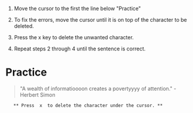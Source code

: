   1. Move the cursor to the first the line below "Practice"

  2. To fix the errors, move the cursor until it is on top of the  character to be deleted.

  3. Press the	x  key to delete the unwanted character.

  4. Repeat steps 2 through 4 until the sentence is correct.

# Practice
> "A wealth of informatioooon creates a povertyyyy of attention."
-Herbert Simon

	   ** Press  x  to delete the character under the cursor. **